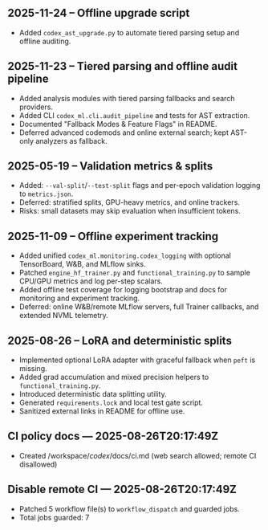 ## 2025-11-24 – Offline upgrade script
- Added `codex_ast_upgrade.py` to automate tiered parsing setup and offline auditing.

## 2025-11-23 – Tiered parsing and offline audit pipeline
- Added analysis modules with tiered parsing fallbacks and search providers.
- Added CLI `codex_ml.cli.audit_pipeline` and tests for AST extraction.
- Documented "Fallback Modes & Feature Flags" in README.
- Deferred advanced codemods and online external search; kept AST-only analyzers as fallback.

## 2025-05-19 – Validation metrics & splits
- Added: `--val-split`/`--test-split` flags and per-epoch validation logging to `metrics.json`.
- Deferred: stratified splits, GPU-heavy metrics, and online trackers.
- Risks: small datasets may skip evaluation when insufficient tokens.

## 2025-11-09 – Offline experiment tracking
- Added unified `codex_ml.monitoring.codex_logging` with optional TensorBoard, W&B, and MLflow sinks.
- Patched `engine_hf_trainer.py` and `functional_training.py` to sample CPU/GPU metrics and log per-step scalars.
- Added offline test coverage for logging bootstrap and docs for monitoring and experiment tracking.
- Deferred: online W&B/remote MLflow servers, full Trainer callbacks, and extended NVML telemetry.
## 2025-08-26 – LoRA and deterministic splits
- Implemented optional LoRA adapter with graceful fallback when `peft` is missing.
- Added grad accumulation and mixed precision helpers to `functional_training.py`.
- Introduced deterministic data splitting utility.
- Generated `requirements.lock` and local test gate script.
- Sanitized external links in README for offline use.
## CI policy docs — 2025-08-26T20:17:49Z
- Created /workspace/_codex_/docs/ci.md (web search allowed; remote CI disallowed)

## Disable remote CI — 2025-08-26T20:17:49Z
- Patched 5 workflow file(s) to `workflow_dispatch` and guarded jobs.
- Total jobs guarded: 7
